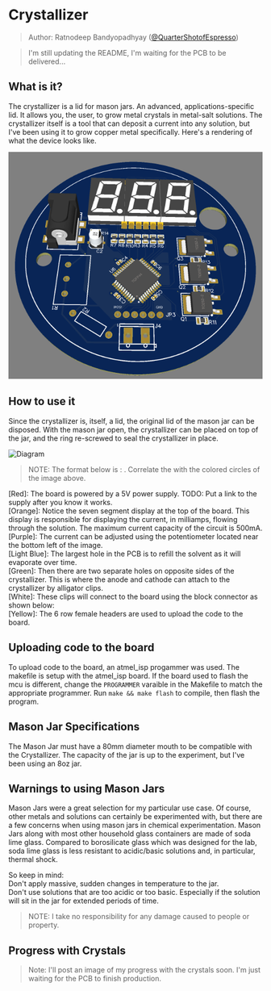 # Crystallizer

> Author: Ratnodeep Bandyopadhyay ([@QuarterShotofEspresso](https://github.com/QuarterShotofEspresso))

> I'm still updating the README, I'm waiting for the PCB to be delivered...

## What is it?
The crystallizer is a lid for mason jars. An advanced, applications-specific lid. It allows you, the user, to grow metal crystals in metal-salt solutions.
The crystallizer itself is a tool that can deposit a current into any solution, but I've been using it to grow copper metal specifically.
Here's a rendering of what the device looks like.

![3D Rendering of Crystallizer](https://github.com/QuarterShotofEspresso/crystallizer/blob/master/pcb/current/images/3d_render.png)



## How to use it
Since the crystallizer is, itself, a lid, the original lid of the mason jar can be disposed. With the mason jar open, the crystallizer can be placed on top of the jar, and the ring
re-screwed to seal the crystallizer in place.  

![Diagram](https://github.com/QuarterShotofEspresso/crystallizer/blob/master/pcb/current/images/diagram.png)

> NOTE: The format below is <Color> : <Purpose>. Correlate the <Color> with the colored circles of the image above.  

[Red]: The board is powered by a 5V power supply. TODO: Put a link to the supply after you know it works.  
[Orange]: Notice the seven segment display at the top of the board. This display is responsible for displaying the current, in milliamps, flowing through the solution.
The maximum current capacity of the circuit is 500mA.  
[Purple]: The current can be adjusted using the potentiometer located near the bottom left of the image.  
[Light Blue]: The largest hole in the PCB is to refill the solvent as it will evaporate over time.  
[Green]: Then there are two separate holes on opposite sides of the crystallizer. This is where the anode and cathode can attach to the crystallizer by alligator clips.  
[White]: These clips will connect to the board using the block connector as shown below:  
[Yellow]: The 6 row female headers are used to upload the code to the board.


## Uploading code to the board
To upload code to the board, an atmel_isp progammer was used. The makefile is setup with the atmel_isp board.
If the board used to flash the mcu is different, change the `PROGRAMMER` varaible in the Makefile to match the appropriate programmer.
Run `make && make flash` to compile, then flash the program.  

## Mason Jar Specifications
The Mason Jar must have a 80mm diameter mouth to be compatible with the Crystallizer. The capacity of the jar is up to the experiment, but I've been using an 8oz jar.

## Warnings to using Mason Jars
Mason Jars were a great selection for my particular use case. Of course, other metals and solutions can certainly be experimented with, but there are a few concerns
when using mason jars in chemical experimentation.
Mason Jars along with most other household glass containers are made of soda lime glass. Compared to borosilicate glass which was designed for the lab,
soda lime glass is less resistant to acidic/basic solutions and, in particular, thermal shock.  
  
So keep in mind:  
Don't apply massive, sudden changes in temperature to the jar.  
Don't use solutions that are too acidic or too basic. Especially if the solution will sit in the jar for extended periods of time.  

> NOTE: I take no responsibility for any damage caused to people or property.  


## Progress with Crystals

> Note: I'll post an image of my progress with the crystals soon. I'm just waiting for the PCB to finish production.  

